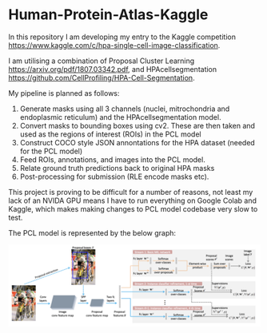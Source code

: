# Human-Protein-Atlas-Kaggle

In this repository I am developing my entry to the Kaggle competition https://www.kaggle.com/c/hpa-single-cell-image-classification.

I am utilising a combination of Proposal Cluster Learning https://arxiv.org/pdf/1807.03342.pdf, and HPAcellsegmentation https://github.com/CellProfiling/HPA-Cell-Segmentation. 

My pipeline is planned as follows:


1) Generate masks using all 3 channels (nuclei, mitrochondria and endoplasmic reticulum) and the HPAcellsegmentation model.
2) Convert masks to bounding boxes using cv2. These are then taken and used as the regions of interest (ROIs) in the PCL model
3) Construct COCO style JSON annontations for the HPA dataset (needed for the PCL model)
4) Feed ROIs, annotations, and images into the PCL model.
5) Relate ground truth predictions back to original HPA masks
6) Post-processing for submission (RLE encode masks etc). 

This project is proving to be difficult for a number of reasons, not least my lack of an NVIDA GPU means I have to run everything on Google Colab and Kaggle, which makes making changes to PCL model codebase very slow to test.

The PCL model is represented by the below graph:

![Alt text](/misc/net.png)

